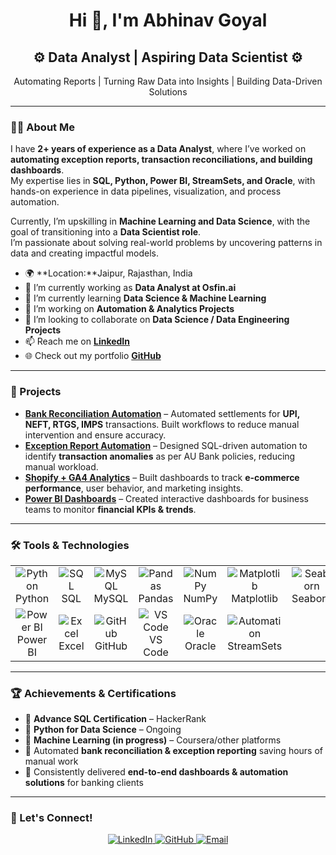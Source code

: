 <!-- Banner or Intro Section -->
<h1 align="center">Hi 👋, I'm Abhinav Goyal</h1>

<h2 align="center">⚙️ Data Analyst | Aspiring Data Scientist ⚙️</h2>
<p align="center">Automating Reports | Turning Raw Data into Insights | Building Data-Driven Solutions</p>

---

### 👨‍💻 About Me

I have **2+ years of experience as a Data Analyst**, where I’ve worked on **automating exception reports, transaction reconciliations, and building dashboards**.  
My expertise lies in **SQL, Python, Power BI, StreamSets, and Oracle**, with hands-on experience in data pipelines, visualization, and process automation.  

Currently, I’m upskilling in **Machine Learning and Data Science**, with the goal of transitioning into a **Data Scientist role**.  
I’m passionate about solving real-world problems by uncovering patterns in data and creating impactful models.

- 🌍 **Location:**Jaipur, Rajasthan, India  
- 💼 I’m currently working as **Data Analyst at Osfin.ai**  
- 🌱 I’m currently learning **Data Science & Machine Learning**  
- 🔭 I’m working on **Automation & Analytics Projects**  
- 👯 I’m looking to collaborate on **Data Science / Data Engineering Projects**  
- 📫 Reach me on **[LinkedIn](https://www.linkedin.com/in/abhinavgoyal08/)**  
- 🌐 Check out my portfolio **[GitHub](https://github.com/abhinav08g)**  

---

### 🌟 Projects

- [**Bank Reconciliation Automation**](#) – Automated settlements for **UPI, NEFT, RTGS, IMPS** transactions. Built workflows to reduce manual intervention and ensure accuracy.  
- [**Exception Report Automation**](#) – Designed SQL-driven automation to identify **transaction anomalies** as per AU Bank policies, reducing manual workload.  
- [**Shopify + GA4 Analytics**](#) – Built dashboards to track **e-commerce performance**, user behavior, and marketing insights.  
- [**Power BI Dashboards**](#) – Created interactive dashboards for business teams to monitor **financial KPIs & trends**.  

---

### 🛠️ Tools & Technologies

<table align="center">
  <tr>
    <td align="center" width="100"><img src="https://img.icons8.com/color/48/000000/python.png" alt="Python"/><br>Python</td>
    <td align="center" width="100"><img src="https://img.icons8.com/ios-filled/50/4A90E2/sql.png" alt="SQL"/><br>SQL</td>
    <td align="center" width="100"><img src="https://img.icons8.com/color/48/000000/mysql-logo.png" alt="MySQL"/><br>MySQL</td>
    <td align="center" width="100"><img src="https://img.icons8.com/color/48/000000/pandas.png" alt="Pandas"/><br>Pandas</td>
    <td align="center" width="100"><img src="https://img.icons8.com/color/48/000000/numpy.png" alt="NumPy"/><br>NumPy</td>
    <td align="center" width="100"><img src="https://matplotlib.org/_static/logo_dark.svg" alt="Matplotlib"/><br>Matplotlib</td>
    <td align="center" width="100"><img src="https://seaborn.pydata.org/_static/logo-wide-lightbg.svg" alt="Seaborn"/><br>Seaborn</td>
  </tr>
  <tr>
    <td align="center" width="100"><img src="https://img.icons8.com/color/48/000000/power-bi.png" alt="Power BI"/><br>Power BI</td>
    <td align="center" width="100"><img src="https://img.icons8.com/color/48/000000/microsoft-excel-2019.png" alt="Excel"/><br>Excel</td>
    <td align="center" width="100"><img src="https://img.icons8.com/ios-glyphs/50/000000/github.png" alt="GitHub"/><br>GitHub</td>
    <td align="center" width="100"><img src="https://img.icons8.com/color/48/000000/visual-studio-code-2019.png" alt="VS Code"/><br>VS Code</td>
    <td align="center" width="100"><img src="https://img.icons8.com/color/48/000000/oracle-logo.png" alt="Oracle"/><br>Oracle</td>
    <td align="center" width="100"><img src="https://img.icons8.com/color/48/000000/automation.png" alt="Automation"/><br>StreamSets</td>
  </tr>
</table>

---

### 🏆 Achievements & Certifications

- 🌟 **Advance SQL Certification** – HackerRank  
- 🌟 **Python for Data Science** – Ongoing  
- 🌟 **Machine Learning (in progress)** – Coursera/other platforms  
- 🏅 Automated **bank reconciliation & exception reporting** saving hours of manual work  
- 🏅 Consistently delivered **end-to-end dashboards & automation solutions** for banking clients  

---

### 🤝 Let's Connect!

<p align="center">
  <a href="https://www.linkedin.com/in/abhinavgoyal08/">
    <img src="https://img.shields.io/badge/LinkedIn-0077B5?style=for-the-badge&logo=linkedin&logoColor=white" alt="LinkedIn" />
  </a>
  <a href="https://github.com/abhinav08g">
    <img src="https://img.shields.io/badge/GitHub-181717?style=for-the-badge&logo=github&logoColor=white" alt="GitHub" />
  </a>
  <a href="mailto:abhinav.goyal0809@gmail.com">
    <img src="https://img.shields.io/badge/Email-D14836?style=for-the-badge&logo=gmail&logoColor=white" alt="Email" />
  </a>
</p>
